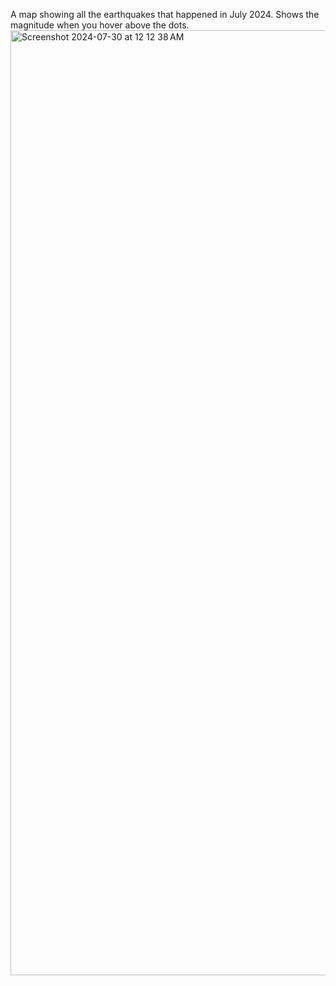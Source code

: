 A map showing all the earthquakes that happened in July 2024. Shows the magnitude when you hover above the dots.
<img width="1512" alt="Screenshot 2024-07-30 at 12 12 38 AM" src="https://github.com/user-attachments/assets/cffeb4a0-a705-4f1f-8b83-33685a61cb27">
